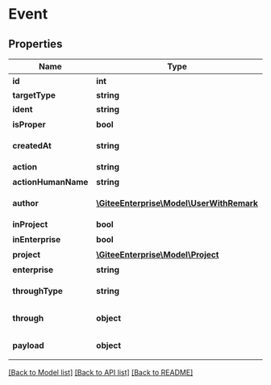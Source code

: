 # Event

## Properties

Name | Type | Description | Notes
------------ | ------------- | ------------- | -------------
**id** | **int** | 动态id | [optional] 
**targetType** | **string** |  | [optional] 
**ident** | **string** | 动态标识 | [optional] 
**isProper** | **bool** | 是否合规 | [optional] 
**createdAt** | **string** | 动态产生的时间 | [optional] 
**action** | **string** | 动作 | [optional] 
**actionHumanName** | **string** | 动作名称 | [optional] 
**author** | [**\GiteeEnterprise\Model\UserWithRemark**](UserWithRemark.md) | 产生动态的成员 | [optional] 
**inProject** | **bool** | 是否在仓库 | [optional] 
**inEnterprise** | **bool** | 是否在企业 | [optional] 
**project** | [**\GiteeEnterprise\Model\Project**](Project.md) | 仓库 | [optional] 
**enterprise** | **string** | 企业 | [optional] 
**throughType** | **string** | 动态来源对象类型 | [optional] 
**through** | **object** | 动态来源对象类型 | [optional] 
**payload** | **object** | 不同类型动态的内容 | [optional] 

[[Back to Model list]](../../README.md#documentation-for-models) [[Back to API list]](../../README.md#documentation-for-api-endpoints) [[Back to README]](../../README.md)


